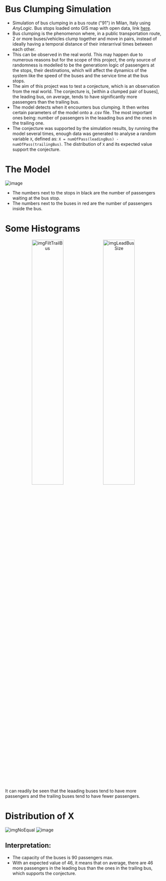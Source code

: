 # Bus Clumping Simulation

- Simulation of bus clumping in a bus route ("91") in Milan, Italy using _AnyLogic_. Bus stops loaded onto GIS map with open data, link [here](https://dati.comune.milano.it/dataset/ds534-atm-fermate-linee-di-superficie-urbane).
- Bus clumping is the phenomenon where, in a public transportation route, 2 or more buses/vehicles clump together and move in pairs, instead of ideally having a temporal distance of their interarrival times between each other.
- This can be observed in the real world. This may happen due to numerous reasons but for the scope of this project, the only source of randomness is modelled to be the generationn logic of passengers at the stops, their destinations,
  which will affect the dynamics of the system like the speed of the buses and the service time at the bus stops.
- The aim of this project was to test a conjecture, which is an observation from the real world. The conjecture is, \[within a clumped pair of buses\], the leading bus, on average, tends to have significantly more passengers than the trailing bus.
- The model detects when it encounters bus clumping. It then writes certain parameters of the model onto a .csv file. The most important ones being: number of passengers in the leaading bus and the ones in the trailing one.
- The conjecture was supported by the simulation results, by running the model several times, enough data was generated to analyse a random variable `X`, defined as:
  `X = numOfPass(leadingBus) - numOfPass(trailingBus)`. The distribution of `X` and its expected value support the conjecture.


# The Model

![image](https://github.com/sumdher/BusClumpingAnyLogic/assets/26754139/2bff0a88-64c0-467d-98eb-4903b00f5887)

- The numbers next to the stops in black are the number of passengers waiting at the bus stop.
- The numbers next to the buses in red are the number of passengers inside the bus.

# Some Histograms

<p align="center">
  <img src="https://github.com/sumdher/BusClumpingAnyLogic/assets/26754139/49c07655-321a-40e1-86bf-5b2943b7e680" alt="imgFiltTrailBus" style="width: 45%;"/>
  <img src="https://github.com/sumdher/BusClumpingAnyLogic/assets/26754139/d74cce6d-1d63-4668-aab8-ddca2723aed0" alt="imgLeadBusSize" style="width: 45%;"/>
</p>

It can readily be seen that the leaading buses tend to have more passengers and the trailing buses tend to have fewer passengers.

# Distribution of **X**

![imgNoEqual](https://github.com/sumdher/BusClumpingAnyLogic/assets/26754139/4ec28108-2138-4289-9021-c0823887ca03)
![image](https://github.com/sumdher/BusClumpingAnyLogic/assets/26754139/c5172075-3e69-4084-920f-f60b41eb4787)

## Interpretation:
- The capacity of the buses is 90 passengers max.
- With an expected value of 46, it means that on average, there are 46 more passengers in the leading bus than the ones in the trailing bus, which supports the conjecture.


